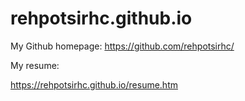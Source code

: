 # rehpotsirhc.github.io

My Github homepage: https://github.com/rehpotsirhc/


My resume:


https://rehpotsirhc.github.io/resume.htm
